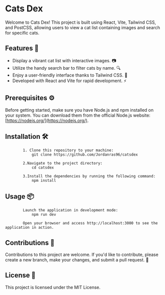# Cats Dex

Welcome to Cats Dex! This project is built using React, Vite, Tailwind CSS, and PostCSS, allowing users to view a cat list containing images and search for specific cats.

## Features 🚀

- Display a vibrant cat list with interactive images. 📷
- Utilize the handy search bar to filter cats by name. 🔍
- Enjoy a user-friendly interface thanks to Tailwind CSS. 💅
- Developed with React and Vite for rapid development. ⚡

## Prerequisites ⚙️

Before getting started, make sure you have Node.js and npm installed on your system. You can download them from the official Node.js website: [https://nodejs.org/](https://nodejs.org/).

## Installation 🛠️

            1. Clone this repository to your machine:
                git clone https://github.com/Jordanras96/catsdex

            2.Navigate to the project directory:
                cd catsdex
        
            3.Install the dependencies by running the following command:
                npm install
## Usage 📦
            Launch the application in development mode:
                npm run dev
        
            Open your browser and access http://localhost:3000 to see the application in action.

## Contributions 🤝
Contributions to this project are welcome. If you'd like to contribute, please create a new branch, make your changes, and submit a pull request. 🙌

## License 📜
This project is licensed under the MIT License.
